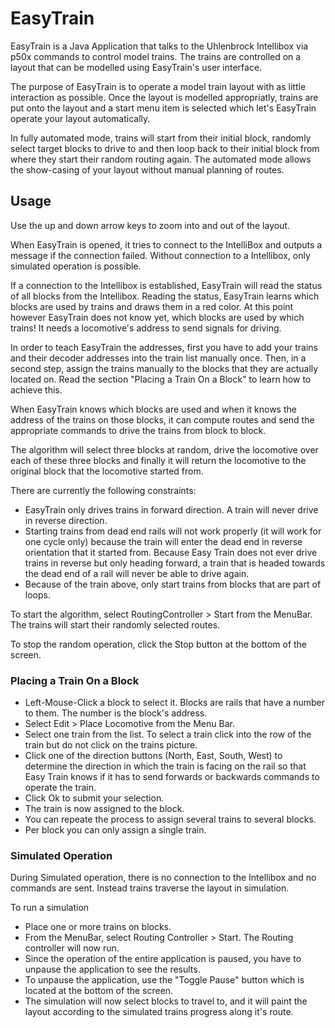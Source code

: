 # EasyTrain

EasyTrain is a Java Application that talks to the Uhlenbrock Intellibox via p50x commands to control model trains. The trains are controlled on a layout that can be modelled using EasyTrain's user interface.

The purpose of EasyTrain is to operate a model train layout with as little interaction as possible. Once the layout is modelled appropriatly, trains are put onto the layout and a start menu item is selected which let's EasyTrain operate your layout automatically.

In fully automated mode, trains will start from their initial block, randomly select target blocks to drive to and then loop back to their initial block from where they start their random routing again. The automated mode allows the show-casing of your layout without manual planning of routes.

## Usage

Use the up and down arrow keys to zoom into and out of the layout.

When EasyTrain is opened, it tries to connect to the IntelliBox and outputs a message if the connection failed. Without connection to a Intellibox, only simulated operation is possible.

If a connection to the Intellibox is established, EasyTrain will read the status of all blocks from the Intellibox. Reading the status, EasyTrain learns which blocks are used by trains and draws them in a red color. At this point however EasyTrain does not know yet, which blocks are used by which trains! It needs a locomotive's address to send signals for driving.

In order to teach EasyTrain the addresses, first you have to add your trains and their decoder addresses into the train list manually once. 
Then, in a second step, assign the trains manually to the blocks that they are actually located on. Read the section "Placing a Train On a Block" to learn how to achieve this.

When EasyTrain knows which blocks are used and when it knows the address of the trains on those blocks, it can compute routes and send the appropriate commands to drive the trains from block to block.

The algorithm will select three blocks at random, drive the locomotive over each of these three blocks and finally it will return the locomotive to the original block that the locomotive started from.

There are currently the following constraints:
- EasyTrain only drives trains in forward direction. A train will never drive in reverse direction.
- Starting trains from dead end rails will not work properly (it will work for one cycle only) because the train will enter the dead end in reverse orientation that it started from. Because Easy Train does not ever drive trains in reverse but only heading forward, a train that is headed towards the dead end of a rail will never be able to drive again.
- Because of the train above, only start trains from blocks that are part of loops.

To start the algorithm, select RoutingController > Start from the MenuBar. The trains will start their randomly selected routes.

To stop the random operation, click the Stop button at the bottom of the screen.

### Placing a Train On a Block

- Left-Mouse-Click a block to select it. Blocks are rails that have a number to them. The number is the block's address.
- Select Edit > Place Locomotive from the Menu Bar.
- Select one train from the list. To select a train click into the row of the train but do not click on the trains picture.
- Click one of the direction buttons (North, East, South, West) to determine the direction in which the train is facing on the rail so that Easy Train knows if it has to send forwards or backwards commands to operate the train.
- Click Ok to submit your selection.
- The train is now assigned to the block.
- You can repeate the process to assign several trains to several blocks.
- Per block you can only assign a single train.

### Simulated Operation

During Simulated operation, there is no connection to the Intellibox and no commands are sent. Instead trains traverse the layout in simulation. 

To run a simulation

- Place one or more trains on blocks.
- From the MenuBar, select Routing Controller > Start. The Routing controller will now run. 
- Since the operation of the entire application is paused, you have to unpause the application to see the results.
- To unpause the application, use the "Toggle Pause" button which is located at the bottom of the screen.
- The simulation will now select blocks to travel to, and it will paint the layout according to the simulated trains progress along it's route.

